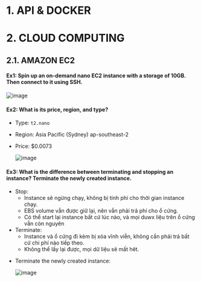 # 1. API & DOCKER 

# 2. CLOUD COMPUTING 
## 2.1. AMAZON EC2

#### Ex1: Spin up an on-demand nano EC2 instance with a storage of 10GB. Then connect to it using SSH.
![image](https://github.com/user-attachments/assets/58ceec62-1df7-4fbb-ab8e-818c1a656cb5)

#### Ex2: What is its price, region, and type?
- Type: `t2.nano`
- Region: Asia Pacific (Sydney) ap-southeast-2
- Price: $0.0073
  
  ![image](https://github.com/user-attachments/assets/9627cd9e-cd70-4ff3-a0a2-294559bdda9f)

#### Ex3: What is the difference between terminating and stopping an instance? Terminate the newly created instance.
- Stop:
  + Instance sẽ ngừng chạy, không bị tính phí cho thời gian instance chạy.
  + EBS volume vẫn được giữ lại, nên vẫn phải trả phí cho ổ cứng.
  + Có thể start lại instance bất cứ lúc nào, và mọi duwx liệu trên ổ cứng vẫn còn nguyên
- Terminate:
  + Instance và ổ cứng đi kèm bị xóa vĩnh viễn, không cần phải trả bất cứ chi phí nào tiếp theo. 
  + Không thể lấy lại được, mọi dữ liệu sẽ mất hêt.

* Terminate the newly created instance:
  
  ![image](https://github.com/user-attachments/assets/2c16e581-1371-4888-b25f-70dbe911a877)


